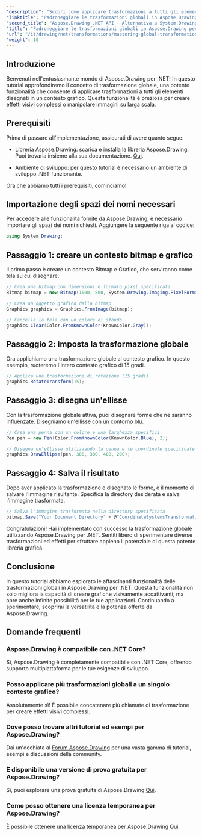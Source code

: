 ```yaml
---
"description": "Scopri come applicare trasformazioni a tutti gli elementi disegnati in un contesto grafico, per creare effetti visivi accattivanti e manipolare le immagini in modo efficiente."
"linktitle": "Padroneggiare le trasformazioni globali in Aspose.Drawing"
"second_title": "Aspose.Drawing .NET API - Alternativa a System.Drawing.Common"
"title": "Padroneggiare le trasformazioni globali in Aspose.Drawing per .NET"
"url": "/it/drawing/net/transformations/mastering-global-transformations/"
"weight": 10
---
```


## Introduzione

Benvenuti nell'entusiasmante mondo di Aspose.Drawing per .NET! In questo tutorial approfondiremo il concetto di trasformazione globale, una potente funzionalità che consente di applicare trasformazioni a tutti gli elementi disegnati in un contesto grafico. Questa funzionalità è preziosa per creare effetti visivi complessi o manipolare immagini su larga scala.

## Prerequisiti

Prima di passare all'implementazione, assicurati di avere quanto segue:

- Libreria Aspose.Drawing: scarica e installa la libreria Aspose.Drawing. Puoi trovarla insieme alla sua documentazione. [Qui](https://reference.aspose.com/drawing/net/).
  
- Ambiente di sviluppo: per questo tutorial è necessario un ambiente di sviluppo .NET funzionante.

Ora che abbiamo tutti i prerequisiti, cominciamo!

## Importazione degli spazi dei nomi necessari

Per accedere alle funzionalità fornite da Aspose.Drawing, è necessario importare gli spazi dei nomi richiesti. Aggiungere la seguente riga al codice:

```csharp
using System.Drawing;
```

## Passaggio 1: creare un contesto bitmap e grafico

Il primo passo è creare un contesto Bitmap e Grafico, che serviranno come tela su cui disegnare.

```csharp
// Crea una bitmap con dimensioni e formato pixel specificati
Bitmap bitmap = new Bitmap(1000, 800, System.Drawing.Imaging.PixelFormat.Format32bppPArgb);

// Crea un oggetto grafico dalla bitmap
Graphics graphics = Graphics.FromImage(bitmap);

// Cancella la tela con un colore di sfondo
graphics.Clear(Color.FromKnownColor(KnownColor.Gray));
```

## Passaggio 2: imposta la trasformazione globale

Ora applichiamo una trasformazione globale al contesto grafico. In questo esempio, ruoteremo l'intero contesto grafico di 15 gradi.

```csharp
// Applica una trasformazione di rotazione (15 gradi)
graphics.RotateTransform(15);
```

## Passaggio 3: disegna un'ellisse

Con la trasformazione globale attiva, puoi disegnare forme che ne saranno influenzate. Disegniamo un'ellisse con un contorno blu.

```csharp
// Crea una penna con un colore e una larghezza specifici
Pen pen = new Pen(Color.FromKnownColor(KnownColor.Blue), 2);

// Disegna un'ellisse utilizzando la penna e le coordinate specificate
graphics.DrawEllipse(pen, 300, 300, 400, 200);
```

## Passaggio 4: Salva il risultato

Dopo aver applicato la trasformazione e disegnato le forme, è il momento di salvare l'immagine risultante. Specifica la directory desiderata e salva l'immagine trasformata.

```csharp
// Salva l'immagine trasformata nella directory specificata
bitmap.Save("Your Document Directory" + @"CoordinateSystemsTransformations\GlobalTransformation_out.png");
```

Congratulazioni! Hai implementato con successo la trasformazione globale utilizzando Aspose.Drawing per .NET. Sentiti libero di sperimentare diverse trasformazioni ed effetti per sfruttare appieno il potenziale di questa potente libreria grafica.

## Conclusione

In questo tutorial abbiamo esplorato le affascinanti funzionalità delle trasformazioni globali in Aspose.Drawing per .NET. Questa funzionalità non solo migliora la capacità di creare grafiche visivamente accattivanti, ma apre anche infinite possibilità per le tue applicazioni. Continuando a sperimentare, scoprirai la versatilità e la potenza offerte da Aspose.Drawing.

## Domande frequenti

### Aspose.Drawing è compatibile con .NET Core?

Sì, Aspose.Drawing è completamente compatibile con .NET Core, offrendo supporto multipiattaforma per le tue esigenze di sviluppo.

### Posso applicare più trasformazioni globali a un singolo contesto grafico?

Assolutamente sì! È possibile concatenare più chiamate di trasformazione per creare effetti visivi complessi.

### Dove posso trovare altri tutorial ed esempi per Aspose.Drawing?

Dai un'occhiata al [Forum Aspose.Drawing](https://forum.aspose.com/c/diagram/17) per una vasta gamma di tutorial, esempi e discussioni della community.

### È disponibile una versione di prova gratuita per Aspose.Drawing?

Sì, puoi esplorare una prova gratuita di Aspose.Drawing [Qui](https://releases.aspose.com/).

### Come posso ottenere una licenza temporanea per Aspose.Drawing?

È possibile ottenere una licenza temporanea per Aspose.Drawing [Qui](https://purchase.conholdate.com/temporary-license/).
